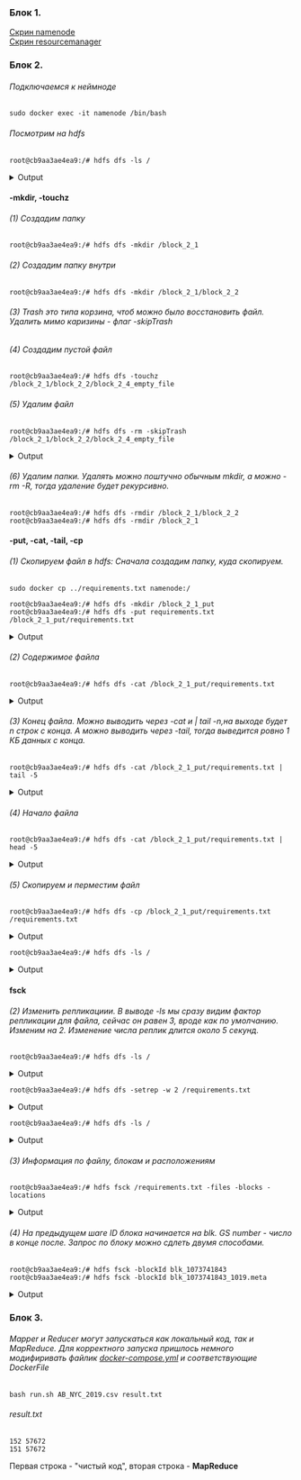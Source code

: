 ### Блок 1. ###

[Скрин namenode](https://github.com/Brutalfacepalm/3_ml_bd/blob/master/hw_1/Screenshot%20from%202021-10-03%2022-18-06.png?raw=true) \
[Скрин resourcemanager](https://github.com/Brutalfacepalm/3_ml_bd/blob/master/hw_1/Screenshot%20from%202021-10-03%2022-17-41.png?raw=true)


### Блок 2. ###
###### Подключаемся к неймноде ######
    sudo docker exec -it namenode /bin/bash

###### Посмотрим на hdfs ######
    root@cb9aa3ae4ea9:/# hdfs dfs -ls /
<details>
    <summary>Output</summary>

    Found 1 items
    drwxr-xr-x   - root supergroup          0 2021-10-01 16:56 /rmstate

</details>

#### -mkdir, -touchz ####

###### (1) Создадим папку ######
    root@cb9aa3ae4ea9:/# hdfs dfs -mkdir /block_2_1

###### (2) Создадим папку внутри ######
    root@cb9aa3ae4ea9:/# hdfs dfs -mkdir /block_2_1/block_2_2

###### (3) Trash это типа корзина, чтоб можно было восстановить файл. Удалить мимо каризины - флаг -skipTrash ######

###### (4) Создадим пустой файл ######
    root@cb9aa3ae4ea9:/# hdfs dfs -touchz /block_2_1/block_2_2/block_2_4_empty_file

###### (5) Удалим файл ######
    root@cb9aa3ae4ea9:/# hdfs dfs -rm -skipTrash /block_2_1/block_2_2/block_2_4_empty_file
<details>
    <summary>Output</summary>

    Deleted /block_2_1/block_2_2/block_2_4_empty_file

</details>

###### (6) Удалим папки. Удалять можно поштучно обычным mkdir, а можно -rm -R, тогда удаление будет рекурсивно. ######
    root@cb9aa3ae4ea9:/# hdfs dfs -rmdir /block_2_1/block_2_2
    root@cb9aa3ae4ea9:/# hdfs dfs -rmdir /block_2_1


#### -put, -cat, -tail, -cp ####

###### (1) Скопируем файл в hdfs: Сначала создадим папку, куда скопируем. ######
    sudo docker cp ../requirements.txt namenode:/

    root@cb9aa3ae4ea9:/# hdfs dfs -mkdir /block_2_1_put
    root@cb9aa3ae4ea9:/# hdfs dfs -put requirements.txt /block_2_1_put/requirements.txt
<details>
    <summary>Output</summary>

    2021-10-01 17:53:11,102 INFO sasl.SaslDataTransferClient: SASL encryption trust check: localHostTrusted = false, remoteHostTrusted = false

</details>

###### (2) Содержимое файла ######
    root@cb9aa3ae4ea9:/# hdfs dfs -cat /block_2_1_put/requirements.txt
<details>
    <summary>Output</summary>

    2021-10-01 18:02:01,739 INFO sasl.SaslDataTransferClient: SASL encryption trust check: localHostTrusted = false, remoteHostTrusted = false
    Flask==1.1.2
    beautifulsoup4==4.9.1
    gunicorn==20.0.4
    jupyter==1.0.0
    lxml==4.5.2
    pylint==2.6.0
    pytest==6.0.2
    pytest-cov
    PyYAML==5.3.1
    requests==2.24.0

</details>

###### (3) Конец файла. Можно выводить через -cat и | tail -n,на выходе будет n строк с конца. А можно выводить через -tail, тогда выведится ровно 1 КБ данных с конца. ######
    root@cb9aa3ae4ea9:/# hdfs dfs -cat /block_2_1_put/requirements.txt | tail -5
<details>
    <summary>Output</summary>

    2021-10-01 18:02:22,675 INFO sasl.SaslDataTransferClient: SASL encryption trust check: localHostTrusted = false, remoteHostTrusted = false
    pylint==2.6.0
    pytest==6.0.2
    pytest-cov
    PyYAML==5.3.1
    requests==2.24.0

</details>

###### (4) Начало файла ######
    root@cb9aa3ae4ea9:/# hdfs dfs -cat /block_2_1_put/requirements.txt | head -5
<details>
    <summary>Output</summary>
    
    2021-10-01 18:02:01,739 INFO sasl.SaslDataTransferClient: SASL encryption trust check: localHostTrusted = false, remoteHostTrusted = false
    Flask==1.1.2
    beautifulsoup4==4.9.1
    gunicorn==20.0.4
    jupyter==1.0.0
    lxml==4.5.2

</details>

###### (5) Скопируем и перместим файл ######
    root@cb9aa3ae4ea9:/# hdfs dfs -cp /block_2_1_put/requirements.txt /requirements.txt
<details>
    <summary>Output</summary>

    2021-10-01 18:03:28,887 INFO sasl.SaslDataTransferClient: SASL encryption trust check: localHostTrusted = false, remoteHostTrusted = false
    2021-10-01 18:03:29,034 INFO sasl.SaslDataTransferClient: SASL encryption trust check: localHostTrusted = false, remoteHostTrusted = false

</details>

    root@cb9aa3ae4ea9:/# hdfs dfs -ls /
<details>
    <summary>Output</summary>
    
    Found 3 items
    drwxr-xr-x   - root supergroup          0 2021-10-01 17:59 /block_2_1_put
    -rw-r--r--   3 root supergroup       8289 2021-10-01 18:03 /requirements.txt
    drwxr-xr-x   - root supergroup          0 2021-10-01 16:56 /rmstate

</details>

#### fsck ####
###### (2) Изменить репликациии. В выводе -ls мы сразу видим фактор репликации для файла, сейчас он равен 3, вроде как по умолчанию. Изменим на 2. Изменение числа реплик длится около 5 секунд. ######

    root@cb9aa3ae4ea9:/# hdfs dfs -ls /
<details>
    <summary>Output</summary>
    
    Found 2 items
    -rw-r--r--   3 root supergroup       8289 2021-10-01 18:03 /requirements.txt
    drwxr-xr-x   - root supergroup          0 2021-10-01 16:56 /rmstate

</details>

    root@cb9aa3ae4ea9:/# hdfs dfs -setrep -w 2 /requirements.txt
<details>
    <summary>Output</summary>
    
    Replication 2 set: /requirements.txt
    Waiting for /requirements.txt ...
    WARNING: the waiting time may be long for DECREASING the number of replications.
    . done

</details>

    root@cb9aa3ae4ea9:/# hdfs dfs -ls /
<details>
    <summary>Output</summary>
    
    Found 2 items
    -rw-r--r--   2 root supergroup       8289 2021-10-01 18:03 /requirements.txt
    drwxr-xr-x   - root supergroup          0 2021-10-01 16:56 /rmstate

</details>

###### (3) Информация по файлу, блокам и расположениям ######
    root@cb9aa3ae4ea9:/# hdfs fsck /requirements.txt -files -blocks -locations
<details>
    <summary>Output</summary>
    
    Connecting to namenode via http://namenode:9870/fsck?ugi=root&files=1&blocks=1&locations=1&path=%2Frequirements.txt
    FSCK started by root (auth:SIMPLE) from /172.20.0.4 for path /requirements.txt at Fri Oct 01 18:08:44 UTC 2021
    /requirements.txt 8289 bytes, replicated: replication=2, 1 block(s):  OK
    0. BP-914163096-172.18.0.7-1633106653419:blk_1073741843_1019 len=8289 Live_repl=2  [DatanodeInfoWithStorage[172.20.0.6:9866,DS-449ba0cc-b6f6-44fb-b9dc-8537d8883eac,DISK], DatanodeInfoWithStorage[172.20.0.10:9866,DS-2f043176-3739-457e-84f9-8ed6b3fb4972,DISK]]
    Status: HEALTHY
     Number of data-nodes:	3
     Number of racks:		1
     Total dirs:			0
     Total symlinks:		0
    Replicated Blocks:
     Total size:	8289 B
     Total files:	1
     Total blocks (validated):	1 (avg. block size 8289 B)
     Minimally replicated blocks:	1 (100.0 %)
     Over-replicated blocks:	0 (0.0 %)
     Under-replicated blocks:	0 (0.0 %)
     Mis-replicated blocks:		0 (0.0 %)
     Default replication factor:	3
     Average block replication:	2.0
     Missing blocks:		0
     Corrupt blocks:		0
     Missing replicas:		0 (0.0 %)
    Erasure Coded Block Groups:
     Total size:	0 B
     Total files:	0
     Total block groups (validated):	0
     Minimally erasure-coded block groups:	0
     Over-erasure-coded block groups:	0
     Under-erasure-coded block groups:	0
     Unsatisfactory placement block groups:	0
     Average block group size:	0.0
     Missing block groups:		0
     Corrupt block groups:		0
     Missing internal blocks:	0
    FSCK ended at Fri Oct 01 18:08:44 UTC 2021 in 4 milliseconds
    The filesystem under path '/requirements.txt' is HEALTHY

</details>

###### (4) На предыдущем шаге ID блока начинается на blk. GS number - число в конце после. Запрос по блоку можно сдлеть двумя способами. ######

    root@cb9aa3ae4ea9:/# hdfs fsck -blockId blk_1073741843
    root@cb9aa3ae4ea9:/# hdfs fsck -blockId blk_1073741843_1019.meta
<details>
    <summary>Output</summary>

    Connecting to namenode via http://namenode:9870/fsck?ugi=root&blockId=blk_1073741843+&path=%2F
    FSCK started by root (auth:SIMPLE) from /172.20.0.4 at Fri Oct 01 18:14:12 UTC 2021
    Block Id: blk_1073741843
    Block belongs to: /requirements.txt
    No. of Expected Replica: 2
    No. of live Replica: 2
    No. of excess Replica: 0
    No. of stale Replica: 0
    No. of decommissioned Replica: 0
    No. of decommissioning Replica: 0
    No. of corrupted Replica: 0
    Block replica on datanode/rack: 4ebbb45b3923/default-rack is HEALTHY
    Block replica on datanode/rack: 435f62cabe7c/default-rack is HEALTHY

</details>

### Блок 3. ###
###### Mapper и Reducer могут запускаться как локальный код, так и MapReduce. Для корректного запуска пришлось немного модифиривать файлик [docker-compose.yml](https://github.com/Brutalfacepalm/3_ml_bd/blob/master/hw_1/docker-hadoop/docker-compose.yml) и соответствующие DockerFile ######

    bash run.sh AB_NYC_2019.csv result.txt

###### result.txt ######
    152 57672
    151 57672   
Первая строка - "чистый код", вторая строка - **MapReduce**